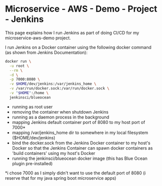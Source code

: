 # Microservice - AWS - Demo - Project - Jenkins

This page explains how I run Jenkins as part of doing CI/CD for my microservice-aws-demo project.

I run Jenkins on a Docker container using the following docker command (as shown from Jenkins Documentation):

```bash
docker run \
  -u root \
  --rm \
  -d \
  -p 7000:8080 \
  -v $HOME/dev/jenkins:/var/jenkins_home \
  -v /var/run/docker.sock:/var/run/docker.sock \
  -v "$HOME":/home \
  jenkinsci/blueocean
```

- running as root user
- removing the container when shutdown Jenkins
- running as a daemon process in the background
- mapping Jenkins default container port of 8080 to my host port of 7000*
- mapping /var/jenkins_home dir to somewhere in my local filesystem ($HOME/dev/jenkins)
- bind the docker.sock from the Jenkins Docker container to my host's Docker so that the Jenkins Container can spawn docker containers as 'build containers' using my host's Docker
- running the jenkinsci/blueocean docker image (this has Blue Ocean plugin pre-installed)


*i chose 7000 as I simply didn't want to use the default port of 8080 (i reserve that for my java spring boot microservice apps)
